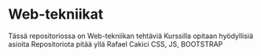 # Web-tekniikat
Tässä repositoriossa on Web-tekniikan tehtäviä 
Kurssilla opitaan hyödyllisiä asioita
Repositoriota pitää yllä Rafael Cakici
CSS, JS, BOOTSTRAP
